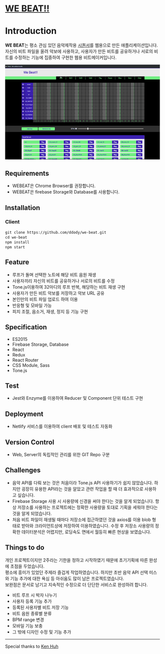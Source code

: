 # [WE BEAT!!](https://www.webeat.studio)

# Introduction

**WE BEAT**는 평소 관심 있던 음악제작용 [시퀀서](https://ko.wikipedia.org/wiki/%EC%8B%9C%ED%80%80%EC%84%9C)를 웹용으로 만든 애플리케이션입니다. \
자신의 비트 파일을 올려 악보에 사용하고, 사용자가 만든 비트를 공유하거나 서로의 비트를 수정하는 기능에 집중하여 구현한 웹용 비트메이커입니다.

![ScreenShot](./webeat-thumbnail.gif)

## Requirements

- WEBEAT은 Chrome Browser를 권장합니다.
- WEBEAT은 firebase Storage와 Database를 사용합니다.

## Installation

### Client

```
git clone https://github.com/ddody/we-beat.git
cd we-beat
npm install
npm start
```

## Feature

- 루프가 돌며 선택한 노트에 해당 비트 음원 재생
- 사용자끼리 자신의 비트를 공유하거나 서로의 비트를 수정
- Tone.js이용하여 32마디의 루프 반복, 해당하는 비트 재생 구현
- 사용자가 만든 비트 악보를 저장하고 악보 URL 공유
- 본인만의 비트 파일 업로드 하여 이용
- 반응형 및 모바일 가능
- 피치 조절, 음소거, 재생, 정지 등 기능 구현

## Specification

- ES2015
- Firebase Storage, Database
- React
- Redux
- React Router
- CSS Module, Sass
- Tone.js

## Test

- Jest와 Enzyme를 이용하여 Reducer 및 Component 단위 테스트 구현

## Deployment

- Netlify 서비스를 이용하여 client 배포 및 테스트 자동화

## Version Control

- Web, Server의 독립적인 관리를 위한 GIT Repo 구분

## Challenges

- 음악 API를 다뤄 보는 것은 처음이라 Tone.js API 사용하기가 쉽지 않았습니다. 하지만 굉장히 유용한 API라는 것을 알았고 관련 작업을 할 때 더 효과적으로 사용하고 싶습니다.
- Firebase Storage 사용 시 사용량에 신경을 써야 한다는 것을 알게 되었습니다. 항상 저장소를 사용하는 프로젝트에는 정확한 사용량을 토대로 기획을 세워야 한다는 것을 알게 되었습니다.
- 처음 비트 파일이 재생될 때마다 저장소에 접근하였던 것을 axios를 이용 blob 형태로 받아와 크라이언트상에 저장하여 이용하였습니다.
수정 후 저장소 사용량의 정확한 데이터분석은 어렵지만, 로딩속도 면에서 월등히 빠른 현상을 보였습니다.

## Things to do

개인 프로젝트이지만 2주라는 기한을 정하고 시작하였기 때문에 초기기획에 따른 완성에 초점을 두었습니다. \
평소에 흥미가 있었던 주제라 즐겁게 작업하였습니다.
하지만 초반 음악 API 선택 미스와 기능 추가에 대한 욕심 등 아쉬움도 많이 남은 프로젝트였습니다. \
보완점은 문서로 남기고 지속적인 수정으로 더 단단한 서비스로 완성하려 합니다.

- 비트 루프 시 박자 나누기
- 사용자 등록 기능 추가
- 등록된 사용자별 비트 저장 기능
- 비트 음원 종류별 분류
- BPM range 변경
- 모바일 기능 보충
- 그 밖에 디자인 수정 및 기능 추가

---
Special thanks to [Ken Huh](https://github.com/Ken123777)
